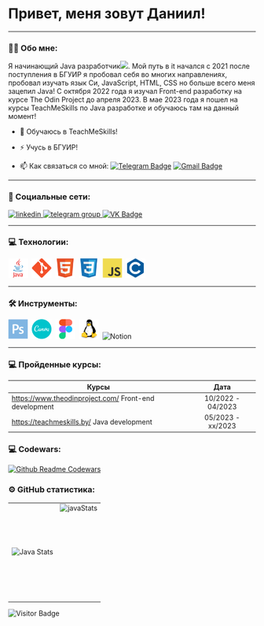 
# Привет, меня зовут Даниил!

---

### :man_technologist: Обо мне:

Я начинающий Java разработчик<img src="https://media.giphy.com/media/WUlplcMpOCEmTGBtBW/giphy.gif" width="30px">. Мой путь в it начался с 2021 после поступления в БГУИР я пробовал себя во многих направлениях, пробовал изучать язык Си, JavaScript, HTML, CSS но больше всего меня зацепил Java! С октября 2022 года я изучал Front-end разработку на курсе The Odin Project до апреля 2023. В мае 2023 года я пошел на курсы TeachMeSkills по Java разработке и обучаюсь там на данный момент!
 
- :telescope: Обучаюсь в TeachMeSkills!

- :zap: Учусь в БГУИР!

- :mailbox: Как связаться со мной: [![Telegram Badge](https://img.shields.io/badge/-harmyruf-blue?style=flat&logo=Telegram&logoColor=white)](https://t.me/harmyruf) [![Gmail Badge](https://img.shields.io/badge/-Gmail-red?style=flat&logo=Gmail&logoColor=white)](mailto:laparevich777@gmail.com)

---

### 🤝 Социальные сети:

  <div id="badges">
    <a href="https://www.linkedin.com/in/%D0%B4%D0%B0%D0%BD%D0%B8%D0%B8%D0%BB-%D0%BB%D0%B0%D0%BF%D0%B0%D1%80%D0%B5%D0%B2%D0%B8%D1%87-726312276/" target="_blank">
      <img src="https://cdn-icons-png.flaticon.com/512/2504/2504799.png" width="40" height="40" alt="linkedin" />
    </a>
    <a href="https://t.me/harmyruf" target="_blank">
      <img src="https://cdn-icons-png.flaticon.com/512/2111/2111646.png" width="40" height="40" alt="telegram group" />
    </a>
    <a href="https://vk.com/skatilsya_parnisha" target="_blank">
      <img src="https://cdn-icons-png.flaticon.com/512/145/145813.png" width="40" height="40" alt="VK Badge"/>
    </a>
  </div>

---

### 💻 Технологии:

<div>
  <img src="https://github.com/devicons/devicon/blob/master/icons/java/java-original-wordmark.svg" title="git" alt="git" width="40" height="40"/>&nbsp;
  <img src="https://github.com/devicons/devicon/blob/master/icons/git/git-original.svg" title="git" alt="git" width="40" height="40"/>&nbsp;
  <img src="https://github.com/devicons/devicon/blob/master/icons/html5/html5-original.svg" title="html5" alt="html5" width="40" height="40"/>&nbsp;
  <img src="https://github.com/devicons/devicon/blob/master/icons/css3/css3-original.svg" title="css" alt="css" width="40" height="40"/>&nbsp;
  <img src="https://github.com/devicons/devicon/blob/master/icons/javascript/javascript-original.svg" title="javascript" alt="javascript" width="40" height="40"/>&nbsp;
  <img src="https://github.com/devicons/devicon/blob/master/icons/c/c-plain.svg" title="C" alt="C" width="40" height="40"/>&nbsp;
</div>

---

### 🛠 Инструменты:

<div>
  <img src="https://github.com/devicons/devicon/blob/master/icons/photoshop/photoshop-plain.svg" title="photoshop" alt="photoshop" width="40" height="40"/>&nbsp;
  <img src="https://github.com/devicons/devicon/blob/master/icons/canva/canva-original.svg" title="canva" alt="canva" width="40" height="40"/>&nbsp;
  <img src="https://github.com/devicons/devicon/blob/master/icons/figma/figma-original.svg" title="figma" alt="figma" width="40" height="40"/>&nbsp;
  <img src="https://github.com/devicons/devicon/blob/master/icons/linux/linux-original.svg" title="linux" alt="linux" width="40" height="40"/>&nbsp;
  <img src="https://upload.wikimedia.org/wikipedia/commons/e/e9/Notion-logo.svg" title="Notion" alt="Notion" width="40" height="40"/>&nbsp;
</div>

---

### 💻 Пройденные курсы:

| Курсы                                                           | Дата              |
| ----------------------------------------------------------------| :---------------: |
| https://www.theodinproject.com/ Front-end development           | 10/2022 - 04/2023 |
| https://teachmeskills.by/ Java development                      | 05/2023 - xx/2023 |



### 💻 Codewars:

[![Github Readme Codewars](https://codewars-stats-ignacio-cuadra.vercel.app/?username=Laparevich%20Daniil&theme=halloween)](https://github.com/ignacio-cuadra/github-readme-codewars)

### ⚙️ GitHub статистика:
<!--  -->
<table>
  <tr>
    <td>
      <img align="left" src="https://github-readme-streak-stats.herokuapp.com/?user=fallasllepbaby&theme=dark&background=000000" alt="Java Stats" />
    </td>
    <td>
      <img height="195px" align="right" alt="javaStats" src="https://github-readme-stats-sigma-five.vercel.app/api/top-langs/?username=fallasllepbaby&layout=compact&theme=vision-friendly-dark" />
    </td>
  </tr>
</table>

![Visitor Badge](https://visitor-badge.laobi.icu/badge?page_id=fallasllepbaby)
